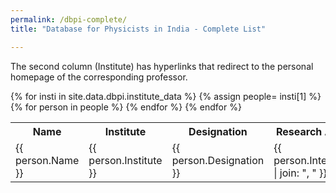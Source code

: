 ```yaml
---
permalink: /dbpi-complete/
title: "Database for Physicists in India - Complete List"

---
```

The second column (Institute) has hyperlinks that redirect to the personal homepage of the corresponding professor.

<table>
<tr><th>Name</th>
<th>Institute</th>
<th>Designation</th>
<th>Research Area</th>
<th>Email Id</th></tr>
{% for insti in site.data.dbpi.institute_data %}
{% assign people= insti[1] %}
{% for person in people %}
	<tr>
	<td>{{ person.Name }}</td>
	<td><a target="_blank" style="text-decoration: none" href="{{ person.Homepage }}">{{ person.Institute }}</a></td>
	<td>{{ person.Designation }}</td>
	<td>{{ person.Interests | join: ", " }}</td>
	<td>{{ person.Email }}</td>
	</tr>
{% endfor %}
{% endfor %}
</table>
